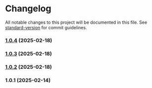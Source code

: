 # Changelog

All notable changes to this project will be documented in this file. See [standard-version](https://github.com/conventional-changelog/standard-version) for commit guidelines.

### [1.0.4](https://github.com/joabssilveira/datacenter-lib-react-ts/compare/v1.0.3...v1.0.4) (2025-02-18)

### [1.0.3](https://github.com/joabssilveira/datacenter-lib-react-ts/compare/v1.0.2...v1.0.3) (2025-02-18)

### [1.0.2](https://github.com/joabssilveira/datacenter-lib-react-ts/compare/v1.0.1...v1.0.2) (2025-02-18)

### 1.0.1 (2025-02-14)

